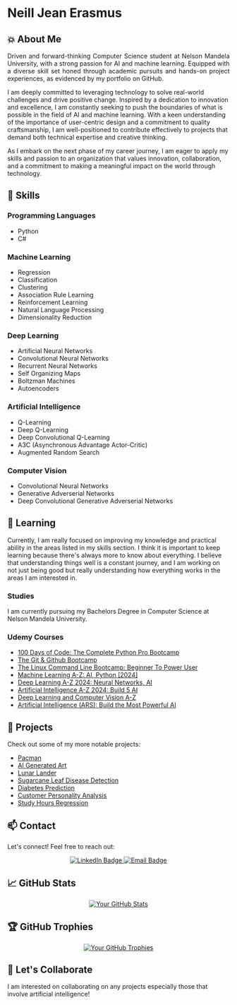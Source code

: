 # Neill Jean Erasmus

## 💥 About Me

<p style="text-align: justify;">
  Driven and forward-thinking Computer Science student at Nelson Mandela University, with a strong passion for AI and machine learning. 
  Equipped with a diverse skill set honed through academic pursuits and hands-on project experiences, as evidenced by my portfolio on GitHub.
  
  I am deeply committed to leveraging technology to solve real-world challenges and drive positive change.
  Inspired by a dedication to innovation and excellence, I am constantly seeking to push the boundaries of what is possible in the field of AI and machine learning.
  With a keen understanding of the importance of user-centric design and a commitment to quality craftsmanship, I am well-positioned to contribute
  effectively to projects that demand both technical expertise and creative thinking.
  
  As I embark on the next phase of my career journey, I am eager to apply my skills and passion to an organization that values innovation, collaboration, 
  and a commitment to making a meaningful impact on the world through technology.
</p>

## 🚀 Skills

### Programming Languages

- Python
- C#

### Machine Learning

- Regression
- Classification
- Clustering
- Association Rule Learning
- Reinforcement Learning
- Natural Language Processing
- Dimensionality Reduction

### Deep Learning

- Artificial Neural Networks
- Convolutional Neural Networks
- Recurrent Neural Networks
- Self Organizing Maps
- Boltzman Machines
- Autoencoders

### Artificial Intelligence

- Q-Learning
- Deep Q-Learning
- Deep Convolutional Q-Learning
- A3C (Asynchronous Advantage Actor-Critic)
- Augmented Random Search

### Computer Vision

- Convolutional Neural Networks
- Generative Adverserial Networks
- Deep Convolutional Generative Adverserial Networks

## 🌱 Learning

Currently, I am really focused on improving my knowledge and practical ability in the areas listed in my skills section. I think it is important to keep learning because there's always more to know about everything. I believe that understanding things well is a constant journey, and I am working on not just being good but really understanding how everything works in the areas I am interested in.

### Studies

I am currently pursuing my Bachelors Degree in Computer Science at Nelson Mandela University.

### Udemy Courses

- [100 Days of Code: The Complete Python Pro Bootcamp](https://www.udemy.com/course/100-days-of-code/)
- [The Git & Github Bootcamp](https://www.udemy.com/course/git-and-github-bootcamp/)
- [The Linux Command Line Bootcamp: Beginner To Power User](https://www.udemy.com/course/the-linux-command-line-bootcamp/)
- [Machine Learning A-Z: AI, Python [2024]](https://www.udemy.com/course/machinelearning/)
- [Deep Learning A-Z 2024: Neural Networks, AI](https://www.udemy.com/course/deeplearning/)
- [Artificial Intelligence A-Z 2024: Build 5 AI](https://www.udemy.com/course/artificial-intelligence-az/)
- [Deep Learning and Computer Vision A-Z](https://www.udemy.com/course/computer-vision-a-z/)
- [Artificial Intelligence (ARS): Build the Most Powerful AI](https://www.udemy.com/course/artificial-intelligence-ars/)

## 🔭 Projects

Check out some of my more notable projects:

- [Pacman](https://github.com/Neill-Erasmus/pacman)
- [AI Generated Art](https://github.com/Neill-Erasmus/ai-generated-art)
- [Lunar Lander](https://github.com/Neill-Erasmus/lunar-lander)
- [Sugarcane Leaf Disease Detection](https://github.com/Neill-Erasmus/sugarcane-leaf-disease-detection)
- [Diabetes Prediction](https://github.com/Neill-Erasmus/diabetes-classification)
- [Customer Personality Analysis](https://github.com/Neill-Erasmus/customer-personality-analysis?tab=readme-ov-file)
- [Study Hours Regression](https://github.com/Neill-Erasmus/study-hours-regression)

## 📫 Contact

Let's connect! Feel free to reach out:

<div id="badges">
  <p align="center">
    <a href="https://www.linkedin.com/in/neill-jean-erasmus">
        <img src="https://img.shields.io/badge/LinkedIn-blue?style=for-the-badge&logo=linkedin&logoColor=white" alt="LinkedIn Badge">
    </a>
    <a href="mailto:neill.erasmus@icloud.com">
        <img src="https://img.shields.io/badge/Email-red?style=for-the-badge&logo=mail.ru" alt="Email Badge">
    </a>
  </p>
</div>

## 📈 GitHub Stats

<p align="center">
  <a href="https://github.com/anuraghazra/github-readme-stats">
    <img alt="Your GitHub Stats" src="https://github-readme-stats.vercel.app/api?username=Neill-Erasmus&show_icons=true&count_private=true&hide=contribs&theme=dark">
  </a>
</p>

## 🏆 GitHub Trophies

<p align="center">
  <a href="https://github.com/ryo-ma/github-profile-trophy">
    <img alt="Your GitHub Trophies" src="https://github-profile-trophy.vercel.app/?username=Neill-Erasmus&theme=darkhub">
  </a>
</p>

## 🤝 Let's Collaborate

I am interested on collaborating on any projects especially those that involve artificial intelligence!
